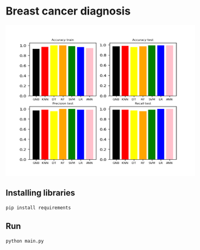# Breast cancer diagnosis

<img src="./images/test.png" width="500" height="400"/>

## Installing libraries
```commandline
pip install requirements
```
## Run
```commandline
python main.py
```